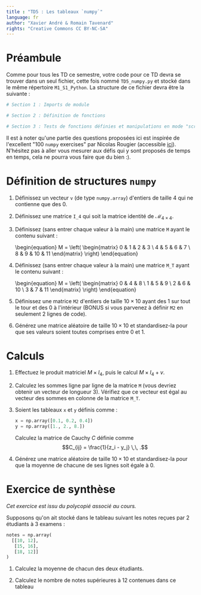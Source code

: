 ```yaml
---
title : "TD5 : Les tableaux `numpy`"
language: fr
author: "Xavier André & Romain Tavenard"
rights: "Creative Commons CC BY-NC-SA"
---
```


# Préambule

Comme pour tous les TD ce semestre, votre code pour ce TD devra se trouver dans un seul fichier, cette fois nommé `TD5_numpy.py` et stocké dans le même répertoire `M1_S1_Python`.
La structure de ce fichier devra être la suivante :

```python
# Section 1 : Imports de module

# Section 2 : Définition de fonctions

# Section 3 : Tests de fonctions définies et manipulations en mode "script"
```

Il est à noter qu'une partie des questions proposées ici est inspirée de l'excellent "100 `numpy` exercises" par Nicolas Rougier (accessible [ici](https://github.com/rougier/numpy-100/blob/master/100_Numpy_exercises.ipynb)). 
N'hésitez pas à aller vous mesurer aux défis qui y sont proposés de temps en temps, cela ne pourra vous faire que du bien :).

# Définition de structures `numpy`

1. Définissez un vecteur `v` (de type `numpy.array`) d'entiers de taille 4 qui ne contienne que des 0.

2. Définissez une matrice `I_4` qui soit la matrice identité de $\mathcal{M}_{4\times4}$.

3. Définissez (sans entrer chaque valeur à la main) une matrice `M` ayant le contenu suivant :

    \begin{equation}
        M = \left( 
                \begin{matrix}
                    0 & 1 & 2 & 3 \\
                    4 & 5 & 6 & 7 \\
                    8 & 9 & 10 & 11
                \end{matrix}
            \right)
    \end{equation}

4. Définissez (sans entrer chaque valeur à la main) une matrice `M_T` ayant le contenu suivant :

    \begin{equation}
        M = \left( 
                \begin{matrix}
                    0 & 4 & 8 \\
                    1 & 5 & 9 \\
                    2 & 6 & 10 \\
                    3 & 7 & 11
                \end{matrix}
            \right)
    \end{equation}

5. Définissez une matrice `M2` d'entiers de taille $10\times10$ ayant des 1 sur tout le tour et des 0 à l'intérieur (BONUS si vous parvenez à définir `M2` en seulement 2 lignes de code).

6. Générez une matrice aléatoire de taille $10\times 10$ et standardisez-la pour que ses valeurs soient toutes comprises entre 0 et 1.

# Calculs

1. Effectuez le produit matriciel $M \times I_{4}$, puis le calcul $M \times I_4 + v$.

2. Calculez les sommes ligne par ligne de la matrice `M` (vous devriez obtenir un vecteur de longueur 3). Vérifiez que ce vecteur est égal au vecteur des sommes en colonne de la matrice `M_T`.

3. Soient les tableaux `x` et `y` définis comme :

    ```python
    x = np.array([0.1, 0.2, 0.4])
    y = np.array([1., 2., 8.])
    ```

    Calculez la matrice de Cauchy $C$ définie comme $$C_{ij} = \frac{1}{z_i - y_j} \,\, .$$

4. Générez une matrice aléatoire de taille $10\times 10$ et standardisez-la pour que la moyenne de chacune de ses lignes soit égale à 0.

# Exercice de synthèse

_Cet exercice est issu du polycopié associé au cours._

Supposons qu'on ait stocké dans le tableau suivant les notes reçues par 2 étudiants à 3 examens :

```python
notes = np.array(
  [[10, 12],
   [15, 16],
   [18, 12]]
)
```

1. Calculez la moyenne de chacun des deux étudiants.

2. Calculez le nombre de notes supérieures à 12 contenues dans ce tableau
